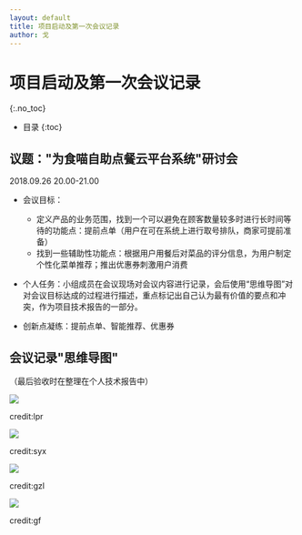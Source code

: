 ```yaml
---
layout: default
title: 项目启动及第一次会议记录
author: 戈
---
```


# 项目启动及第一次会议记录
{:.no_toc}

* 目录
{:toc}

## 议题："为食喵自助点餐云平台系统"研讨会

2018.09.26 20.00-21.00

- 会议目标：
   - 定义产品的业务范围，找到一个可以避免在顾客数量较多时进行长时间等待的功能点：提前点单（用户在可在系统上进行取号排队，商家可提前准备）
   - 找到一些辅助性功能点：根据用户用餐后对菜品的评分信息，为用户制定个性化菜单推荐；推出优惠券刺激用户消费

- 个人任务：小组成员在会议现场对会议内容进行记录，会后使用“思维导图”对对会议目标达成的过程进行描述，重点标记出自己认为最有价值的要点和冲突，作为项目技术报告的一部分。

- 创新点凝练：提前点单、智能推荐、优惠券

## 会议记录"思维导图"
（最后验收时在整理在个人技术报告中）

![][1]

credit:lpr

![][2]

credit:syx

![][3]

credit:gzl

![][4]

credit:gf




[1]: https://raw.githubusercontent.com/PeakGe/Mind-Map/master/MindMap1-lpr.png
[2]: https://raw.githubusercontent.com/PeakGe/Mind-Map/master/MindMap1-syx.png
[3]: https://raw.githubusercontent.com/PeakGe/Mind-Map/master/MindMap1-gzl.png
[4]: https://raw.githubusercontent.com/PeakGe/Mind-Map/master/MindMap1-gf.png
